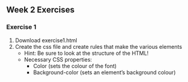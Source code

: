 ## Week 2 Exercises

### Exercise 1
1. Download exercise1.html
2. Create the css file and create rules that make the various elements
	* Hint: Be sure to look at the structure of the HTML!
	* Necessary CSS properties:
		- Color (sets the colour of the font)
		- Background-color (sets an element’s background colour)

